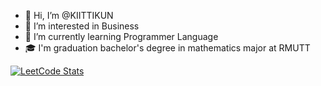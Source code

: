 - 👋 Hi, I’m @KIITTIKUN
- 👀 I’m interested in Business
- 🌱 I’m currently learning Programmer Language
- 🎓 I'm graduation bachelor's degree in mathematics major at RMUTT

<a href="https://github.com/KIITTIKUN/leetcode-solved-problems">![LeetCode Stats](https://leetcard.jacoblin.cool/KIITTIKUN?theme=unicorn&font=Libre%20Baskerville&ext=activity)</a>
<!---
KIITTIKUN/KIITTIKUN is a ✨ special ✨ repository because its `README.md` (this file) appears on your GitHub profile.
You can click the Preview link to take a look at your changes.
--->

